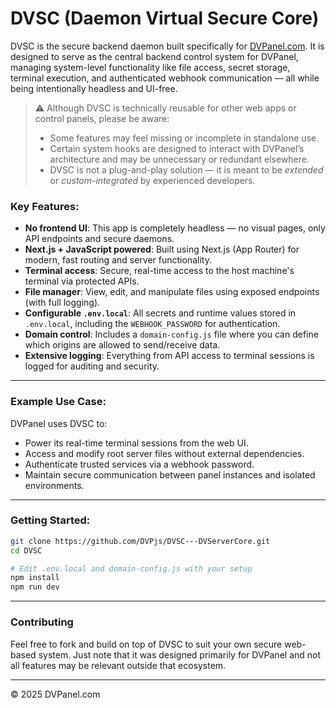 # DVSC (Daemon Virtual Secure Core)

DVSC is the secure backend daemon built specifically for [DVPanel.com](https://dvpanel.com). It is designed to serve as the central backend control system for DVPanel, managing system-level functionality like file access, secret storage, terminal execution, and authenticated webhook communication — all while being intentionally headless and UI-free.

> ⚠️ Although DVSC is technically reusable for other web apps or control panels, please be aware:
> - Some features may feel missing or incomplete in standalone use.
> - Certain system hooks are designed to interact with DVPanel’s architecture and may be unnecessary or redundant elsewhere.
> - DVSC is not a plug-and-play solution — it is meant to be *extended* or *custom-integrated* by experienced developers.

### Key Features:
- **No frontend UI**: This app is completely headless — no visual pages, only API endpoints and secure daemons.
- **Next.js + JavaScript powered**: Built using Next.js (App Router) for modern, fast routing and server functionality.
- **Terminal access**: Secure, real-time access to the host machine's terminal via protected APIs.
- **File manager**: View, edit, and manipulate files using exposed endpoints (with full logging).
- **Configurable `.env.local`**: All secrets and runtime values stored in `.env.local`, including the `WEBHOOK_PASSWORD` for authentication.
- **Domain control**: Includes a `domain-config.js` file where you can define which origins are allowed to send/receive data.
- **Extensive logging**: Everything from API access to terminal sessions is logged for auditing and security.

---

### Example Use Case:
DVPanel uses DVSC to:
- Power its real-time terminal sessions from the web UI.
- Access and modify root server files without external dependencies.
- Authenticate trusted services via a webhook password.
- Maintain secure communication between panel instances and isolated environments.

---

### Getting Started:

```bash
git clone https://github.com/DVPjs/DVSC---DVServerCore.git
cd DVSC

# Edit .env.local and domain-config.js with your setup
npm install
npm run dev
```

---

### Contributing

Feel free to fork and build on top of DVSC to suit your own secure web-based system. Just note that it was designed primarily for DVPanel and not all features may be relevant outside that ecosystem.

---
© 2025 DVPanel.com
